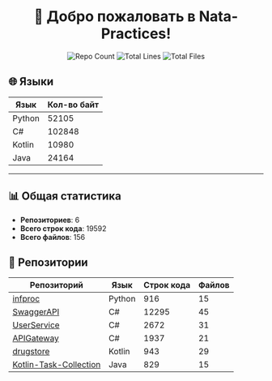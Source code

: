 
<h1 align="center">👋 Добро пожаловать в <strong>Nata-Practices</strong>!</h1>

<p align="center">
  <img src="https://img.shields.io/badge/Репозиториев-6-blue?style=for-the-badge" alt="Repo Count" />
  <img src="https://img.shields.io/badge/Строк кода-19592-brightgreen?style=for-the-badge" alt="Total Lines" />
  <img src="https://img.shields.io/badge/Файлов-156-yellow?style=for-the-badge" alt="Total Files" />
</p>

## 🌐 Языки
| Язык | Кол-во байт |
|------|------------|
| Python | 52105 |
| C# | 102848 |
| Kotlin | 10980 |
| Java | 24164 |

<hr/>

## 📊 Общая статистика
- **Репозиториев**: 6
- **Всего строк кода**: 19592
- **Всего файлов**: 156

## 📂 Репозитории
| Репозиторий | Язык | Строк кода | Файлов |
|-------------|------|------------|--------|
| [infproc](https://github.com/Nata-Practices/infproc) | Python | 916 | 15 |
| [SwaggerAPI](https://github.com/Nata-Practices/SwaggerAPI) | C# | 12295 | 45 |
| [UserService](https://github.com/Nata-Practices/UserService) | C# | 2672 | 31 |
| [APIGateway](https://github.com/Nata-Practices/APIGateway) | C# | 1937 | 21 |
| [drugstore](https://github.com/Nata-Practices/drugstore) | Kotlin | 943 | 29 |
| [Kotlin-Task-Collection](https://github.com/Nata-Practices/Kotlin-Task-Collection) | Java | 829 | 15 |
